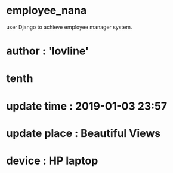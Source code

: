 # employee_nana
user Django to achieve employee manager system.

# author : 'lovline'

# tenth
# update time : 2019-01-03 23:57
# update place : Beautiful Views
# device : HP laptop
